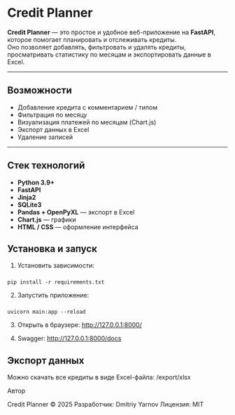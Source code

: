 #  Credit Planner

**Credit Planner** — это простое и удобное веб-приложение на **FastAPI**, которое помогает планировать и отслеживать кредиты.  
Оно позволяет добавлять, фильтровать и удалять кредиты, просматривать статистику по месяцам и экспортировать данные в Excel.

---

##  Возможности

- Добавление кредита с комментарием / типом  
- Фильтрация по месяцу
- Визуализация платежей по месяцам (Chart.js)  
- Экспорт данных в Excel  
- Удаление записей  

---

##  Стек технологий

- **Python 3.9+**
- **FastAPI**
- **Jinja2**
- **SQLite3**
- **Pandas + OpenPyXL** — экспорт в Excel  
- **Chart.js** — графики  
- **HTML / CSS** — оформление интерфейса  



## Установка и запуск

1. Установить зависимости:

###
    pip install -r requirements.txt

2. Запустить приложение:

###
    uvicorn main:app --reload

3. Открыть в браузере: http://127.0.0.1:8000/

4. Swagger: http://127.0.0.1:8000/docs

## Экспорт данных

Можно скачать все кредиты в виде Excel-файла:
    /export/xlsx

Автор

Credit Planner © 2025
Разработчик: Dmitriy Yarnov
Лицензия: MIT
